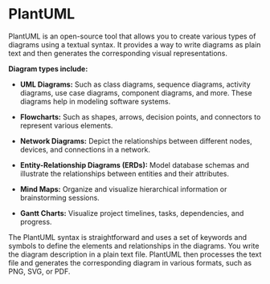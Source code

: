 # PlantUML

PlantUML is an open-source tool that allows you to create various types of diagrams using a textual syntax. It provides a way to write diagrams as plain text and then generates the corresponding visual representations.

**Diagram types include:**

* **UML Diagrams:** Such as class diagrams, sequence diagrams, activity diagrams, use case diagrams, component diagrams, and more. These diagrams help in modeling software systems.

* **Flowcharts:** Such as shapes, arrows, decision points, and connectors to represent various elements.

* **Network Diagrams:** Depict the relationships between different nodes, devices, and connections in a network.

* **Entity-Relationship Diagrams (ERDs):** Model database schemas and illustrate the relationships between entities and their attributes.

* **Mind Maps:** Organize and visualize hierarchical information or brainstorming sessions.

* **Gantt Charts:** Visualize project timelines, tasks, dependencies, and progress.

The PlantUML syntax is straightforward and uses a set of keywords and symbols to define the elements and relationships in the diagrams. You write the diagram description in a plain text file. PlantUML then processes the text file and generates the corresponding diagram in various formats, such as PNG, SVG, or PDF.
